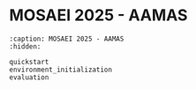 # MOSAEI 2025 - AAMAS
```{toctree}
:caption: MOSAEI 2025 - AAMAS
:hidden:

quickstart
environment_initialization
evaluation
```
